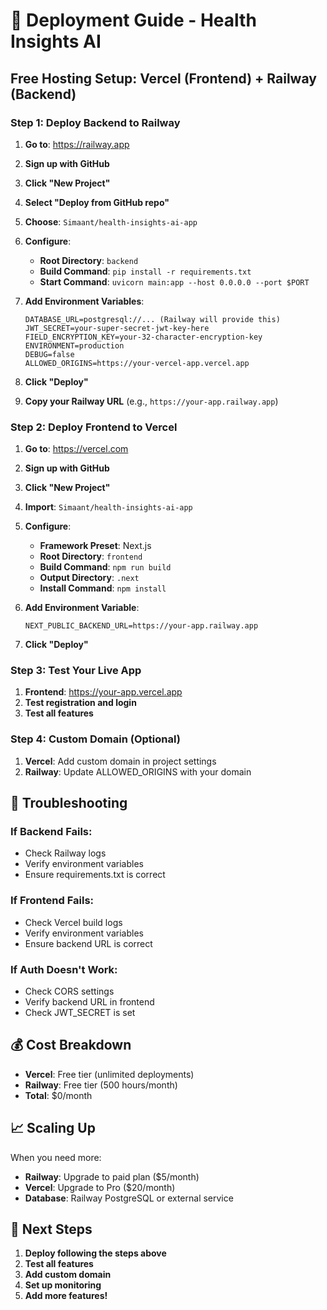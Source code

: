 # 🚀 Deployment Guide - Health Insights AI

## **Free Hosting Setup: Vercel (Frontend) + Railway (Backend)**

### **Step 1: Deploy Backend to Railway**

1. **Go to**: https://railway.app
2. **Sign up with GitHub**
3. **Click "New Project"**
4. **Select "Deploy from GitHub repo"**
5. **Choose**: `Simaant/health-insights-ai-app`
6. **Configure**:
   - **Root Directory**: `backend`
   - **Build Command**: `pip install -r requirements.txt`
   - **Start Command**: `uvicorn main:app --host 0.0.0.0 --port $PORT`

7. **Add Environment Variables**:
   ```
   DATABASE_URL=postgresql://... (Railway will provide this)
   JWT_SECRET=your-super-secret-jwt-key-here
   FIELD_ENCRYPTION_KEY=your-32-character-encryption-key
   ENVIRONMENT=production
   DEBUG=false
   ALLOWED_ORIGINS=https://your-vercel-app.vercel.app
   ```

8. **Click "Deploy"**
9. **Copy your Railway URL** (e.g., `https://your-app.railway.app`)

### **Step 2: Deploy Frontend to Vercel**

1. **Go to**: https://vercel.com
2. **Sign up with GitHub**
3. **Click "New Project"**
4. **Import**: `Simaant/health-insights-ai-app`
5. **Configure**:
   - **Framework Preset**: Next.js
   - **Root Directory**: `frontend`
   - **Build Command**: `npm run build`
   - **Output Directory**: `.next`
   - **Install Command**: `npm install`

6. **Add Environment Variable**:
   ```
   NEXT_PUBLIC_BACKEND_URL=https://your-app.railway.app
   ```

7. **Click "Deploy"**

### **Step 3: Test Your Live App**

1. **Frontend**: https://your-app.vercel.app
2. **Test registration and login**
3. **Test all features**

### **Step 4: Custom Domain (Optional)**

1. **Vercel**: Add custom domain in project settings
2. **Railway**: Update ALLOWED_ORIGINS with your domain

## **🔧 Troubleshooting**

### **If Backend Fails:**
- Check Railway logs
- Verify environment variables
- Ensure requirements.txt is correct

### **If Frontend Fails:**
- Check Vercel build logs
- Verify environment variables
- Ensure backend URL is correct

### **If Auth Doesn't Work:**
- Check CORS settings
- Verify backend URL in frontend
- Check JWT_SECRET is set

## **💰 Cost Breakdown**

- **Vercel**: Free tier (unlimited deployments)
- **Railway**: Free tier (500 hours/month)
- **Total**: $0/month

## **📈 Scaling Up**

When you need more:
- **Railway**: Upgrade to paid plan ($5/month)
- **Vercel**: Upgrade to Pro ($20/month)
- **Database**: Railway PostgreSQL or external service

## **🎯 Next Steps**

1. **Deploy following the steps above**
2. **Test all features**
3. **Add custom domain**
4. **Set up monitoring**
5. **Add more features!**
